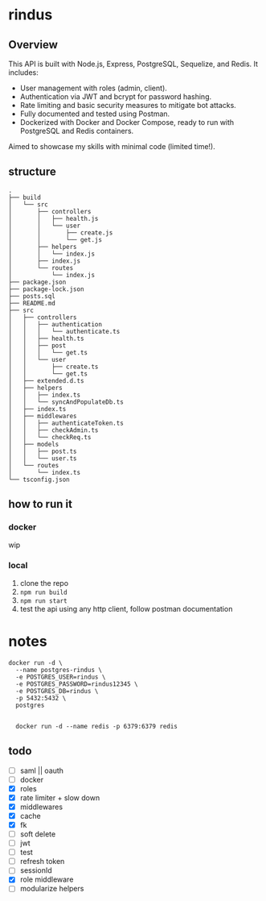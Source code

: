 # rindus

## Overview

This API is built with Node.js, Express, PostgreSQL, Sequelize, and Redis. It includes:

- User management with roles (admin, client).
- Authentication via JWT and bcrypt for password hashing.
- Rate limiting and basic security measures to mitigate bot attacks.
- Fully documented and tested using Postman.
- Dockerized with Docker and Docker Compose, ready to run with PostgreSQL and Redis containers.

Aimed to showcase my skills with minimal code (limited time!).

## structure

```
.
├── build
│   └── src
│       ├── controllers
│       │   ├── health.js
│       │   └── user
│       │       ├── create.js
│       │       └── get.js
│       ├── helpers
│       │   └── index.js
│       ├── index.js
│       └── routes
│           └── index.js
├── package.json
├── package-lock.json
├── posts.sql
├── README.md
├── src
│   ├── controllers
│   │   ├── authentication
│   │   │   └── authenticate.ts
│   │   ├── health.ts
│   │   ├── post
│   │   │   └── get.ts
│   │   └── user
│   │       ├── create.ts
│   │       └── get.ts
│   ├── extended.d.ts
│   ├── helpers
│   │   ├── index.ts
│   │   └── syncAndPopulateDb.ts
│   ├── index.ts
│   ├── middlewares
│   │   ├── authenticateToken.ts
│   │   ├── checkAdmin.ts
│   │   └── checkReq.ts
│   ├── models
│   │   ├── post.ts
│   │   └── user.ts
│   └── routes
│       └── index.ts
└── tsconfig.json
```

## how to run it

### docker

wip

### local

1. clone the repo
2. `npm run build`
3. `npm run start`
4. test the api using any http client, follow postman documentation

# notes

```
docker run -d \
  --name postgres-rindus \
  -e POSTGRES_USER=rindus \
  -e POSTGRES_PASSWORD=rindus12345 \
  -e POSTGRES_DB=rindus \
  -p 5432:5432 \
  postgres


  docker run -d --name redis -p 6379:6379 redis
```

## todo

- [ ] saml || oauth
- [ ] docker
- [x] roles
- [x] rate limiter + slow down
- [x] middlewares
- [x] cache
- [x] fk
- [ ] soft delete
- [ ] jwt
- [ ] test
- [ ] refresh token
- [ ] sessionId
- [x] role middleware
- [ ] modularize helpers
